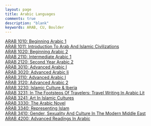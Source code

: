 ```yaml
---
layout: page
title: Arabic Languages
comments: true
description: "blank"
keywords: ARAB, CU, Boulder
---
```

<body>
<div><a href="../../courses/ARAB-1010">ARAB 1010: Beginning Arabic 1</a></div>
<div><a href="../../courses/ARAB-1011">ARAB 1011: Introduction To Arab And Islamic Civilizations</a></div>
<div><a href="../../courses/ARAB-1020">ARAB 1020: Beginning Arabic 2</a></div>
<div><a href="../../courses/ARAB-2110">ARAB 2110: Intermediate Arabic 1</a></div>
<div><a href="../../courses/ARAB-2120">ARAB 2120: Second Year Arabic 2</a></div>
<div><a href="../../courses/ARAB-3010">ARAB 3010: Advanced Arabic I</a></div>
<div><a href="../../courses/ARAB-3020">ARAB 3020: Advanced Arabic Ii</a></div>
<div><a href="../../courses/ARAB-3110">ARAB 3110: Advanced Arabic I</a></div>
<div><a href="../../courses/ARAB-3120">ARAB 3120: Advanced Arabic 2</a></div>
<div><a href="../../courses/ARAB-3230">ARAB 3230: Islamic Culture & Iberia</a></div>
<div><a href="../../courses/ARAB-3231">ARAB 3231: In The Footsteps Of Travelers: Travel Writing In Arabic Lit</a></div>
<div><a href="../../courses/ARAB-3241">ARAB 3241: Art In Islamic Cultures</a></div>
<div><a href="../../courses/ARAB-3330">ARAB 3330: The Arabic Novel</a></div>
<div><a href="../../courses/ARAB-3340">ARAB 3340: Representing Islam</a></div>
<div><a href="../../courses/ARAB-3410">ARAB 3410: Gender, Sexuality And Culture In The Modern Middle East</a></div>
<div><a href="../../courses/ARAB-4200">ARAB 4200: Advanced Readings In Arabic</a></div>
</body>